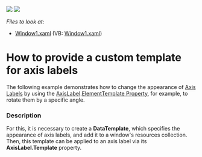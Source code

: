 <!-- default badges list -->
[![](https://img.shields.io/badge/Open_in_DevExpress_Support_Center-FF7200?style=flat-square&logo=DevExpress&logoColor=white)](https://supportcenter.devexpress.com/ticket/details/E1752)
[![](https://img.shields.io/badge/📖_How_to_use_DevExpress_Examples-e9f6fc?style=flat-square)](https://docs.devexpress.com/GeneralInformation/403183)
<!-- default badges end -->
<!-- default file list -->
*Files to look at*:

* [Window1.xaml](./CS/Window1.xaml) (VB: [Window1.xaml](./VB/Window1.xaml))
<!-- default file list end -->
# How to provide a custom template for axis labels


<p>The following example demonstrates how to change the appearance of <a href="https://documentation.devexpress.com/#WPF/CustomDocument6336">Axis Labels</a> by using the <a href="https://documentation.devexpress.com/#WPF/clsDevExpressXpfChartsAxisLabeltopic">AxisLabel</a>.<a href="https://documentation.devexpress.com/#WPF/DevExpressXpfChartsChartTextElement_ElementTemplatetopic">ElementTemplate Property</a>, for example, to rotate them by a specific angle.</p>


<h3>Description</h3>

<p>For this, it is necessary to create a <strong>DataTemplate</strong>, which specifies the appearance of axis labels, and add it to a window&#39;s resources collection. Then, this template can be applied to an axis label via its <strong>AxisLabel.Template</strong> property.</p>

<br/>


